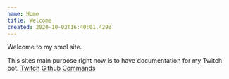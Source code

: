 ```yaml
---
name: Home
title: Welcome
created: 2020-10-02T16:40:01.429Z
---
```

Welcome to my smol site.

This sites main purpose right now is to have documentation for my Twitch bot. [Twitch](twitch.tv/nrybot) [Github](github.com/lyx0/nrybot-dev) [Commands](https://clever-ptolemy-2d5ec6.netlify.app/en/nrybot-commands)
